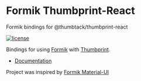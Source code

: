 # Formik Thumbprint-React

Formik bindings for @thumbtack/thumbprint-react

[![license](https://badgen.now.sh/badge/license/MIT)](./LICENSE)

Bindings for using [Formik](https://github.com/jaredpalmer/formik) with [Thumbprint](https://thumbprint.design/).

- [Documentation](https://formik-thumbprint-react.netlify.app/)

Project was inspired by [Formik Material-UI](https://github.com/stackworx/formik-material-ui)
